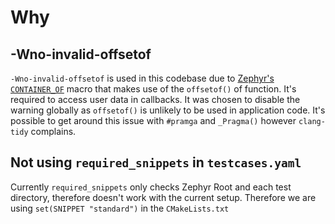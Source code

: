 # Why

## -Wno-invalid-offsetof
`-Wno-invalid-offsetof` is used in this codebase due to [Zephyr's `CONTAINER_OF`](https://docs.zephyrproject.org/latest/kernel/util/index.html#c.CONTAINER_OF) macro that makes use of the `offsetof()` of function. It's required to access user data in callbacks. It was chosen to disable the warning globally as `offsetof()` is unlikely to be used in application code.  It's possible to get around this issue with `#pramga` and `_Pragma()` however `clang-tidy` complains.

## Not using `required_snippets` in `testcases.yaml`
Currently `required_snippets` only checks Zephyr Root and each test directory, therefore doesn't work with the current setup. Therefore we are using `set(SNIPPET "standard")` in the `CMakeLists.txt`